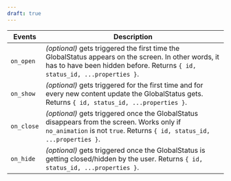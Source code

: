 ```yaml
---
draft: true
---
```


| Events     | Description                                                                                                                                                                       |
| ---------- | --------------------------------------------------------------------------------------------------------------------------------------------------------------------------------- |
| `on_open`  | _(optional)_ gets triggered the first time the GlobalStatus appears on the screen. In other words, it has to have been hidden before. Returns `{ id, status_id, ...properties }`. |
| `on_show`  | _(optional)_ gets triggered for the first time and for every new content update the GlobalStatus gets. Returns `{ id, status_id, ...properties }`.                                |
| `on_close` | _(optional)_ gets triggered once the GlobalStatus disappears from the screen. Works only if `no_animation` is not `true`. Returns `{ id, status_id, ...properties }`.             |
| `on_hide`  | _(optional)_ gets triggered once the GlobalStatus is getting closed/hidden by the user. Returns `{ id, status_id, ...properties }`.                                               |
